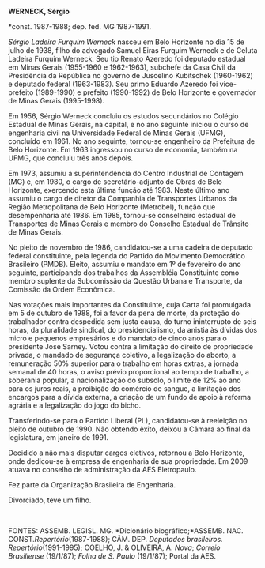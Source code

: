 **WERNECK, Sérgio**

\*const. 1987-1988; dep. fed. MG 1987-1991.

*Sérgio Ladeira Furquim Werneck* nasceu em Belo Horizonte no dia 15 de
julho de 1938, filho do advogado Samuel Eiras Furquim Werneck e de
Celuta Ladeira Furquim Werneck. Seu tio Renato Azeredo foi deputado
estadual em Minas Gerais (1955-1960 e 1962-1963), subchefe da Casa Civil
da Presidência da República no governo de Juscelino Kubitschek
(1960-1962) e deputado federal (1963-1983). Seu primo Eduardo Azeredo
foi vice-prefeito (1989-1990) e prefeito (1990-1992) de Belo Horizonte e
governador de Minas Gerais (1995-1998).

Em 1956, Sérgio Werneck concluiu os estudos secundários no Colégio
Estadual de Minas Gerais, na capital, e no ano seguinte iniciou o curso
de engenharia civil na Universidade Federal de Minas Gerais (UFMG),
concluído em 1961. No ano seguinte, tornou-se engenheiro da Prefeitura
de Belo Horizonte. Em 1963 ingressou no curso de economia, também na
UFMG, que concluiu três anos depois.

Em 1973, assumiu a superintendência do Centro Industrial de Contagem
(MG) e, em 1980, o cargo de secretário-adjunto de Obras de Belo
Horizonte, exercendo esta última função até 1983. Neste último ano
assumiu o cargo de diretor da Companhia de Transportes Urbanos da Região
Metropolitana de Belo Horizonte (Metrobel), função que desempenharia até
1986. Em 1985, tornou-se conselheiro estadual de Transportes de Minas
Gerais e membro do Conselho Estadual de Trânsito de Minas Gerais.

No pleito de novembro de 1986, candidatou-se a uma cadeira de deputado
federal constituinte, pela legenda do Partido do Movimento Democrático
Brasileiro (PMDB). Eleito, assumiu o mandato em 1º de fevereiro do ano
seguinte, participando dos trabalhos da Assembléia Constituinte como
membro suplente da Subcomissão da Questão Urbana e Transporte, da
Comissão da Ordem Econômica.

Nas votações mais importantes da Constituinte, cuja Carta foi promulgada
em 5 de outubro de 1988, foi a favor da pena de morte, da proteção do
trabalhador contra despedida sem justa causa, do turno ininterrupto de
seis horas, da pluralidade sindical, do presidencialismo, da anistia às
dívidas dos micro e pequenos empresários e do mandato de cinco anos para
o presidente José Sarney. Votou contra a limitação do direito de
propriedade privada, o mandado de segurança coletivo, a legalização do
aborto, a remuneração 50% superior para o trabalho em horas extras, a
jornada semanal de 40 horas, o aviso prévio proporcional ao tempo de
trabalho, a soberania popular, a nacionalização do subsolo, o limite de
12% ao ano para os juros reais, a proibição do comércio de sangue, a
limitação dos encargos para a dívida externa, a criação de um fundo de
apoio à reforma agrária e a legalização do jogo do bicho.

Transferindo-se para o Partido Liberal (PL), candidatou-se à reeleição
no pleito de outubro de 1990. Não obtendo êxito, deixou a Câmara ao
final da legislatura, em janeiro de 1991.

Decidido a não mais disputar cargos eletivos, retornou a Belo Horizonte,
onde dedicou-se à empresa de engenharia de sua propriedade. Em 2009
atuava no conselho de administração da AES Eletropaulo.

Fez parte da Organização Brasileira de Engenharia.

Divorciado, teve um filho.

 

FONTES: ASSEMB. LEGISL. MG. *Dicionário biográfico;*ASSEMB. NAC.
CONST.*Repertório*(1987-1988); CÂM. DEP. *Deputados brasileiros.
Repertório*(1991-1995); COELHO, J. & OLIVEIRA, A. *Nova*; *Correio
Brasiliense* (19/1/87); *Folha de S. Paulo* (19/1/87); Portal da AES.

 
